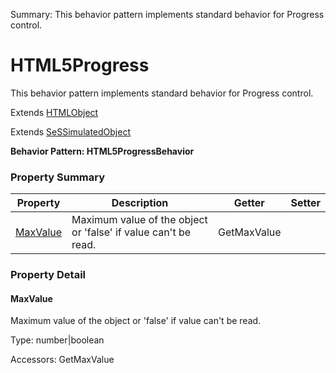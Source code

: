 Summary: This behavior pattern implements standard behavior for Progress control.

# HTML5Progress

This behavior pattern implements standard behavior for Progress control.
 
Extends [HTMLObject](HTMLObject.md)

Extends [SeSSimulatedObject](SeSSimulatedObject.md)





**Behavior Pattern: HTML5ProgressBehavior**


<!-- ============================== property summary ========================== -->

  

### Property Summary

| **Property** | **Description** | **Getter** | **Setter** |
| ------------ | --------------- | ---------- | ---------- |
| [MaxValue](#maxvalue) | Maximum value of the object or 'false' if value can't be read. | GetMaxValue |  |



  
<!-- ============================== action summary ========================== -->


<!-- ============================== property detail ========================== -->
  
### Property Detail
    
<a name="MaxValue"></a>
#### MaxValue


Maximum value of the object or 'false' if value can't be read.

      
  
      
Type: number|boolean
      
      
Accessors: GetMaxValue
      
    
  
  
<!-- ============================== action detail ========================== -->
    

